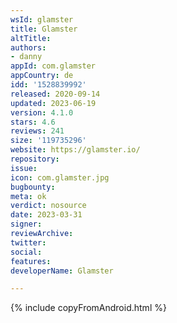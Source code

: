 ```yaml
---
wsId: glamster
title: Glamster
altTitle: 
authors:
- danny
appId: com.glamster
appCountry: de
idd: '1528839992'
released: 2020-09-14
updated: 2023-06-19
version: 4.1.0
stars: 4.6
reviews: 241
size: '119735296'
website: https://glamster.io/
repository: 
issue: 
icon: com.glamster.jpg
bugbounty: 
meta: ok
verdict: nosource
date: 2023-03-31
signer: 
reviewArchive: 
twitter: 
social: 
features: 
developerName: Glamster

---
```


{% include copyFromAndroid.html %}


